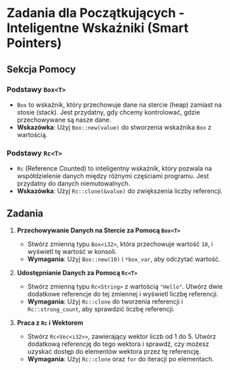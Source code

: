 # Zadania dla Początkujących - Inteligentne Wskaźniki (Smart Pointers)

## Sekcja Pomocy

### Podstawy `Box<T>`
- `Box` to wskaźnik, który przechowuje dane na stercie (heap) zamiast na stosie (stack). Jest przydatny, gdy chcemy kontrolować, gdzie przechowywane są nasze dane.
- **Wskazówka**: Użyj `Box::new(value)` do stworzenia wskaźnika `Box` z wartością.

### Podstawy `Rc<T>`
- `Rc` (Reference Counted) to inteligentny wskaźnik, który pozwala na współdzielenie danych między różnymi częściami programu. Jest przydatny do danych niemutowalnych.
- **Wskazówka**: Użyj `Rc::clone(&value)` do zwiększenia liczby referencji.

## Zadania

1. **Przechowywanie Danych na Stercie za Pomocą `Box<T>`**
    - Stwórz zmienną typu `Box<i32>`, która przechowuje wartość `10`, i wyświetl tę wartość w konsoli.
    - **Wymagania**: Użyj `Box::new(10)` i `*box_var`, aby odczytać wartość.

2. **Udostępnianie Danych za Pomocą `Rc<T>`**
    - Stwórz zmienną typu `Rc<String>` z wartością `"Hello"`. Utwórz dwie dodatkowe referencje do tej zmiennej i wyświetl liczbę referencji.
    - **Wymagania**: Użyj `Rc::clone` do tworzenia referencji i `Rc::strong_count`, aby sprawdzić liczbę referencji.

3. **Praca z `Rc` i Wektorem**
    - Stwórz `Rc<Vec<i32>>`, zawierający wektor liczb od 1 do 5. Utwórz dodatkową referencję do tego wektora i sprawdź, czy możesz uzyskać dostęp do elementów wektora przez tę referencję.
    - **Wymagania**: Użyj `Rc::clone` oraz `for` do iteracji po elementach.

